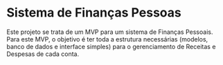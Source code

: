 # Sistema de Finanças Pessoas

Este projeto se trata de um MVP para um sistema de Finanças Pessoais.
Para este MVP, o objetivo é ter toda a estrutura necessárias (modelos, banco de dados e interface simples) para o gerenciamento de Receitas e Despesas de cada conta.
